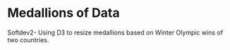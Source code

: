# Medallions of Data
Softdev2- Using D3 to resize medallions based on Winter Olympic wins of two countries.
